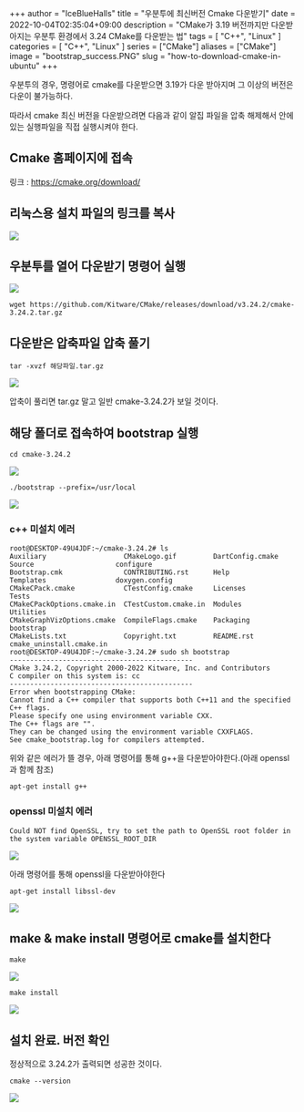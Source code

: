 +++
author = "IceBlueHalls"
title = "우분투에 최신버전 Cmake 다운받기"
date = 2022-10-04T02:35:04+09:00
description = "CMake가 3.19 버전까지만 다운받아지는 우분투 환경에서 3.24 CMake를 다운받는 법"
tags = [
    "C++",
    "Linux"
]
categories = [
    "C++",
    "Linux"
]
series = ["CMake"]
aliases = ["CMake"]
image = "bootstrap_success.PNG"
slug = "how-to-download-cmake-in-ubuntu"
+++


우분투의 경우, 명령어로 cmake를 다운받으면 3.19가 다운 받아지며 그 이상의 버전은 다운이 불가능하다.  

따라서 cmake 최신 버전을 다운받으려면 다음과 같이 알집 파일을 압축 해제해서 안에 있는 실행파일을 직접 실행시켜야 한다.

## Cmake 홈페이지에 접속

링크 : https://cmake.org/download/

## 리눅스용 설치 파일의 링크를 복사
![](download_zip.png)

## 우분투를 열어 다운받기 명령어 실행
![](wget_cmake.PNG)

```
wget https://github.com/Kitware/CMake/releases/download/v3.24.2/cmake-3.24.2.tar.gz
```

## 다운받은 압축파일 압축 풀기

```
tar -xvzf 해당파일.tar.gz
```




![](release_zip.PNG)

압축이 풀리면 tar.gz 말고 일반 cmake-3.24.2가 보일 것이다.


## 해당 폴더로 접속하여 bootstrap 실행

```
cd cmake-3.24.2
```

![](move_to_folder.PNG)


```
./bootstrap --prefix=/usr/local
```

![](bootstrap_start.PNG)

### c++ 미설치 에러

```
root@DESKTOP-49U4JDF:~/cmake-3.24.2# ls
Auxiliary                   CMakeLogo.gif         DartConfig.cmake  Source                    configure
Bootstrap.cmk               CONTRIBUTING.rst      Help              Templates                 doxygen.config
CMakeCPack.cmake            CTestConfig.cmake     Licenses          Tests
CMakeCPackOptions.cmake.in  CTestCustom.cmake.in  Modules           Utilities
CMakeGraphVizOptions.cmake  CompileFlags.cmake    Packaging         bootstrap
CMakeLists.txt              Copyright.txt         README.rst        cmake_uninstall.cmake.in
root@DESKTOP-49U4JDF:~/cmake-3.24.2# sudo sh bootstrap
---------------------------------------------
CMake 3.24.2, Copyright 2000-2022 Kitware, Inc. and Contributors
C compiler on this system is: cc
---------------------------------------------
Error when bootstrapping CMake:
Cannot find a C++ compiler that supports both C++11 and the specified C++ flags.
Please specify one using environment variable CXX.
The C++ flags are "".
They can be changed using the environment variable CXXFLAGS.
See cmake_bootstrap.log for compilers attempted.
```

위와 같은 에러가 뜰 경우, 아래 명령어를 통해 g++을 다운받아야한다.(아래 openssl과 함께 참조)

```
apt-get install g++
```

### openssl 미설치 에러

```
Could NOT find OpenSSL, try to set the path to OpenSSL root folder in the system variable OPENSSL_ROOT_DIR
```

![](ssl_error.PNG)


아래 명령어를 통해 openssl을 다운받아야한다

```
apt-get install libssl-dev
```

![](install_libssl.PNG)

## make & make install 명령어로 cmake를 설치한다

```
make
```

![](make.PNG)

```
make install
```

![](make_install_start.PNG)


## 설치 완료. 버전 확인
정상적으로 3.24.2가 출력되면 성공한 것이다.

```
cmake --version
```

![](check_version.PNG)